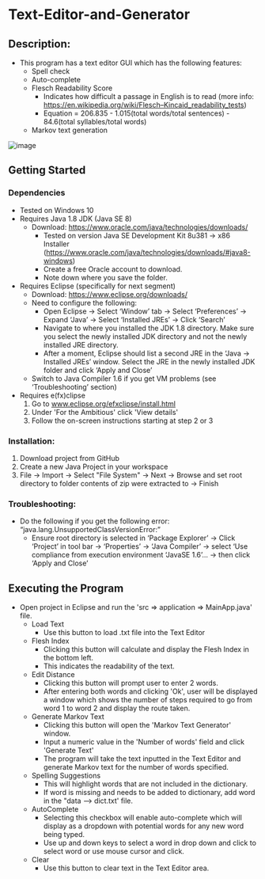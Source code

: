 # Text-Editor-and-Generator

## Description: 
- This program has a text editor GUI which has the following features:
     - Spell check
     - Auto-complete
     - Flesch Readability Score
          - Indicates how difficult a passage in English is to read (more info: https://en.wikipedia.org/wiki/Flesch–Kincaid_readability_tests)
          - Equation = 206.835 - 1.015(total words/total sentences) - 84.6(total syllables/total words)
     - Markov text generation

![image](https://github.com/MaayonThayaparan/Text-Editor-and-Generator/assets/43158629/7150dad4-6c2e-4a6e-86f0-a4d21191ccc7)

## Getting Started 

### Dependencies
- Tested on Windows 10
- Requires Java 1.8 JDK (Java SE 8)
     - Download: https://www.oracle.com/java/technologies/downloads/
          - Tested on version Java SE Development Kit 8u381 → x86 Installer (https://www.oracle.com/java/technologies/downloads/#java8-windows)
          - Create a free Oracle account to download.
          - Note down where you save the folder. 
- Requires Eclipse (specifically for next segment)
     - Download: https://www.eclipse.org/downloads/
     - Need to configure the following:
          - Open Eclipse → Select ‘Window’ tab → Select ‘Preferences’ → Expand ‘Java’ → Select ‘Installed JREs’ → Click ‘Search’
          - Navigate to where  you installed the JDK 1.8 directory. Make sure you select the newly installed JDK directory and not the newly installed JRE directory.
          - After a moment, Eclipse should list a second JRE in the ‘Java → Installed JREs’ window. Select the JRE in the newly installed JDK folder and click ‘Apply and Close’ 
     - Switch to Java Compiler 1.6 if you get VM problems (see ‘Troubleshooting’ section)
- Requires e(fx)clipse
     1. Go to www.eclipse.org/efxclipse/install.html
     2. Under 'For the Ambitious' click 'View details'
     3. Follow the on-screen instructions starting at step 2 or 3

### Installation:
1. Download project from GitHub
2. Create a new Java Project in your workspace
3. File -> Import -> Select "File System" -> Next -> Browse and set 
	  root directory to folder contents of zip were extracted to -> Finish

### Troubleshooting:
- Do the following if you get the following error: “java.lang.UnsupportedClassVersionError:”
     - Ensure root directory is selected in ‘Package Explorer’ → Click ‘Project’ in tool bar → ‘Properties’ → ‘Java Compiler’ → select ‘Use compliance from execution environment ‘JavaSE 1.6’... → then click ‘Apply and Close’
 
## Executing the Program
- Open project in Eclipse and run the 'src => application => MainApp.java' file.
     - Load Text
          - Use this button to load .txt file into the Text Editor
     - Flesh Index
          - Clicking this button will calculate and display the Flesh Index in the bottom left.
          - This indicates the readability of the text.
     - Edit Distance
          - Clicking this button will prompt user to enter 2 words.
          - After entering both words and clicking 'Ok', user will be displayed a window which shows the number of steps required to go from word 1 to word 2 and display the route taken.
     - Generate Markov Text
          - Clicking this button will open the 'Markov Text Generator' window.
          - Input a numeric value in the 'Number of words' field and click 'Generate Text'
          - The program will take the text inputted in the Text Editor and generate Markov text for the number of words specified.
     - Spelling Suggestions
          - This will highlight words that are not included in the dictionary.
          - If word is missing and needs to be added to dictionary, add word in the "data --> dict.txt' file. 
     - AutoComplete
          - Selecting this checkbox will enable auto-complete which will display as a dropdown with potential words for any new word being typed.
          - Use up and down keys to select a word in drop down and click <ENTER> to select word or use mouse cursor and click.
     - Clear
          - Use this button to clear text in the Text Editor area. 
     

